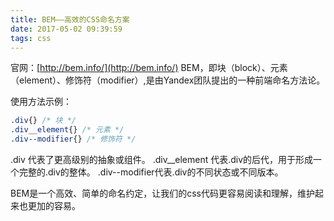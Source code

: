 ```yaml
---
title: BEM——高效的CSS命名方案
date: 2017-05-02 09:39:59
tags: css
---
```


官网：[http://bem.info/](http://bem.info/)
BEM，即块（block）、元素（element）、修饰符（modifier）,是由Yandex团队提出的一种前端命名方法论。

使用方法示例：
```css
.div{} /* 块 */
.div__element{} /* 元素 */
.div--modifier{} /* 修饰符 */
```
<!--more-->
.div 代表了更高级别的抽象或组件。
.div__element 代表.div的后代，用于形成一个完整的.div的整体。
.div--modifier代表.div的不同状态或不同版本。

BEM是一个高效、简单的命名约定，让我们的css代码更容易阅读和理解，维护起来也更加的容易。